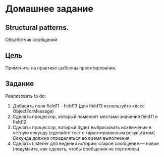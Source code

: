# Домашнее задание
## Structural patterns.
Обработчик сообщений

## Цель
Применить на практике шаблоны проектирования.

## Задание
Реализовать to do:
1. Добавить поля field11 - field13 (для field13 используйте класс ObjectForMessage)
2. Сделать процессор, который поменяет местами значения field11 и field12
3. Сделать процессор, который будет выбрасывать исключение в четную секунду (сделайте тест с гарантированным результатом)
Секунда должна определяться во время выполнения.
4. Сделать Listener для ведения истории: старое сообщение — новое (подумайте, как сделать, чтобы сообщения не портились)
